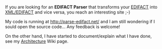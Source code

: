 If you are looking for an **EDIFACT Parser** that transforms your [EDIFACT](http://en.wikipedia.org/wiki/EDIFACT) into [XML/EDIFACT](http://en.wikipedia.org/wiki/XML/EDIFACT) and vice versa, you reach an interesting site ;-)

My code is running at http://parse-edifact.net/ and I am still wondering if I sould open the source code... Any feedback is welcome!

On the other hand, I have started to document/explain what I have done, see my [Architecture](Architecture.md) Wiki page.